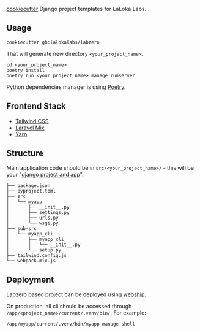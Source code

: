 
[cookiecutter](docs/cookiecutter.md) Django project templates for LaLoka Labs.

## Usage

    cookiecutter gh:lalokalabs/labzero

That will generate new directory `<your_project_name>`.

    cd <your_project_name>
    poetry install
    poetry run <your_project_name> manage runserver

Python dependencies manager is using [Poetry](docs/poetry.md).

## Frontend Stack
- [Tailwind CSS](docs/tailwind.md)
- [Laravel Mix](docs/mix.md)
- [Yarn](docs/yarn.md)

## Structure

Main application code should be in `src/<your_project_name>/` - this will be your "[django project and app][projvsapp]".

```
├── package.json
├── pyproject.toml
├── src
│   └── myapp
│       ├── __init__.py
│       ├── settings.py
│       ├── urls.py
│       └── wsgi.py
├── sub-src
│   └── myapp_cli
│       ├── myapp_cli
│       │   └── __init__.py
│       └── setup.py
├── tailwind.config.js
└── webpack.mix.js
```

## Deployment

Labzero based project can be deployed using [webship](https://github.com/lalokalabs/webship/).

On production, all cli should be accessed through `/app/<project_name>/current/.venv/bin/`. For example:-

    /app/myapp/current/.venv/bin/myapp manage shell

[projvsapp]:https://dev.to/k4ml/django-moving-away-from-project-vs-app-dichotomy-3e7
